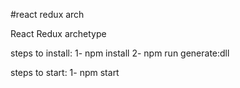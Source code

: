 #react redux arch

React Redux archetype

steps to install:
1- npm install
2- npm run generate:dll

steps to start:
1- npm start
